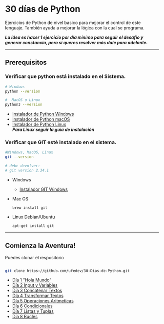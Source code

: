 # 30 días de Python

Ejercicios de Python de nivel basico para mejorar el control de este lenguaje.
También ayuda a mejorar la lógica con la cual se programa.

**_La idea es hacer 1 ejercicio por día minimo para seguir el desafio y generar constancia, pero si queres resolver más dale para adelante._**

---

## Prerequisitos

### Verificar que python está instalado en el Sistema.

```sh
# Windows
python --version

#  MacOS o Linux
python3 --version

```

- [Instalador de Python Windows](https://www.python.org/ftp/python/3.12.4/python-3.12.4-amd64.exe)
- [Instalador de Python macOS](https://www.python.org/ftp/python/3.12.4/python-3.12.4-macos11.pkg)
- [Instalador de Python Linux](https://www.python.org/ftp/python/3.12.4/Python-3.12.4.tar.xz)  
  **_Para Linux seguir la guia de instalación_**

### Verificar que GIT esté instalado en el sistema.

```sh
#Windows, MacOS, Linux
git --version

# debe devolver:
# git version 2.34.1
```

- Windows

  - [Instalador GIT Windows](https://github.com/git-for-windows/git/releases/download/v2.45.2.windows.1/Git-2.45.2-64-bit.exe)

- Mac OS

  ```zh
  brew install git
  ```

- Linux Debian/Ubuntu
  ```bash
  apt-get install git
  ```

---

## Comienza la Aventura!

Puedes clonar el respositorio

```bash

git clone https://github.com/ufedev/30-Dias-de-Python.git

```

- [Día 1 "Hola Mundo"](/dia1)
- [Día 2 Input y Variables](/dia2)
- [Día 3 Concatenar Textos](/dia3)
- [Día 4 Transformar Textos](/dia4)
- [Día 5 Operaciones Aritmeticas](/dia5)
- [Día 6 Condicionales](/dia6)
- [Día 7 Listas y Tuplas](/dia7)
- [Día 8 Bucles](/dia8)
